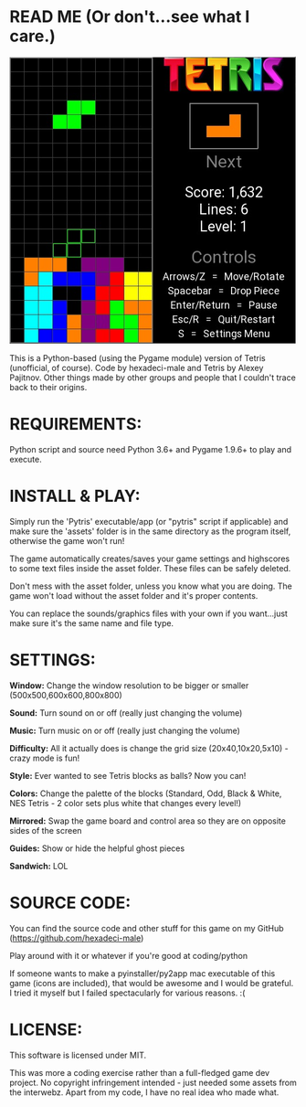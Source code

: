 # READ ME (Or don't...see what I care.)

![alt text](game_shot.jpg)

This is a Python-based (using the Pygame module) version of Tetris (unofficial, of course). Code by hexadeci-male and Tetris by Alexey Pajitnov. Other things made by other groups and people that I couldn't trace back to their origins.

# REQUIREMENTS:

Python script and source need Python 3.6+ and Pygame 1.9.6+ to play and execute.

# INSTALL & PLAY:

Simply run the 'Pytris' executable/app (or "pytris" script if applicable) and make sure the 'assets' folder is in the same directory as the program itself, otherwise the game won't run!

The game automatically creates/saves your game settings and highscores to some text files inside the asset folder. These files can be safely deleted.

Don't mess with the asset folder, unless you know what you are doing. The game won't load without the asset folder and it's proper contents.

You can replace the sounds/graphics files with your own if you want...just make sure it's the same name and file type.

# SETTINGS:

**Window:** Change the window resolution to be bigger or smaller (500x500,600x600,800x800)

**Sound:** Turn sound on or off (really just changing the volume)

**Music:** Turn music on or off (really just changing the volume)

**Difficulty:** All it actually does is change the grid size (20x40,10x20,5x10) - crazy mode is fun!

**Style:** Ever wanted to see Tetris blocks as balls? Now you can!

**Colors:** Change the palette of the blocks (Standard, Odd, Black & White, NES Tetris - 2 color sets plus white that changes every level!)

**Mirrored:** Swap the game board and control area so they are on opposite sides of the screen

**Guides:** Show or hide the helpful ghost pieces

**Sandwich:** LOL

# SOURCE CODE:

You can find the source code and other stuff for this game on my GitHub (https://github.com/hexadeci-male)

Play around with it or whatever if you're good at coding/python

If someone wants to make a pyinstaller/py2app mac executable of this game (icons are included), that would be awesome and I would be grateful. I tried it myself but I failed spectacularly for various reasons. :(

# LICENSE:

This software is licensed under MIT.

This was more a coding exercise rather than a full-fledged game dev project. No copyright infringement intended - just needed some assets from the interwebz. Apart from my code, I have no real idea who made what.
